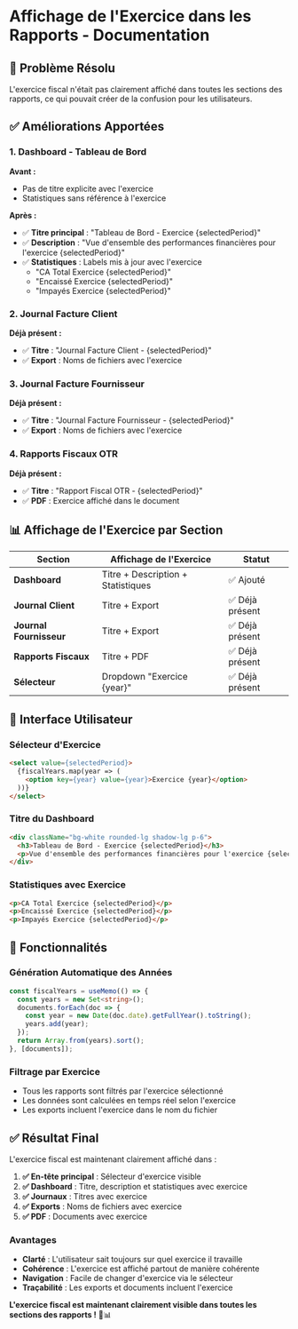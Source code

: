 # Affichage de l'Exercice dans les Rapports - Documentation

## 🎯 **Problème Résolu**

L'exercice fiscal n'était pas clairement affiché dans toutes les sections des rapports, ce qui pouvait créer de la confusion pour les utilisateurs.

## ✅ **Améliorations Apportées**

### **1. Dashboard - Tableau de Bord**

**Avant :**
- Pas de titre explicite avec l'exercice
- Statistiques sans référence à l'exercice

**Après :**
- ✅ **Titre principal** : "Tableau de Bord - Exercice {selectedPeriod}"
- ✅ **Description** : "Vue d'ensemble des performances financières pour l'exercice {selectedPeriod}"
- ✅ **Statistiques** : Labels mis à jour avec l'exercice
  - "CA Total Exercice {selectedPeriod}"
  - "Encaissé Exercice {selectedPeriod}"
  - "Impayés Exercice {selectedPeriod}"

### **2. Journal Facture Client**

**Déjà présent :**
- ✅ **Titre** : "Journal Facture Client - {selectedPeriod}"
- ✅ **Export** : Noms de fichiers avec l'exercice

### **3. Journal Facture Fournisseur**

**Déjà présent :**
- ✅ **Titre** : "Journal Facture Fournisseur - {selectedPeriod}"
- ✅ **Export** : Noms de fichiers avec l'exercice

### **4. Rapports Fiscaux OTR**

**Déjà présent :**
- ✅ **Titre** : "Rapport Fiscal OTR - {selectedPeriod}"
- ✅ **PDF** : Exercice affiché dans le document

## 📊 **Affichage de l'Exercice par Section**

| Section | Affichage de l'Exercice | Statut |
|---------|-------------------------|--------|
| **Dashboard** | Titre + Description + Statistiques | ✅ Ajouté |
| **Journal Client** | Titre + Export | ✅ Déjà présent |
| **Journal Fournisseur** | Titre + Export | ✅ Déjà présent |
| **Rapports Fiscaux** | Titre + PDF | ✅ Déjà présent |
| **Sélecteur** | Dropdown "Exercice {year}" | ✅ Déjà présent |

## 🎨 **Interface Utilisateur**

### **Sélecteur d'Exercice**
```html
<select value={selectedPeriod}>
  {fiscalYears.map(year => (
    <option key={year} value={year}>Exercice {year}</option>
  ))}
</select>
```

### **Titre du Dashboard**
```html
<div className="bg-white rounded-lg shadow-lg p-6">
  <h3>Tableau de Bord - Exercice {selectedPeriod}</h3>
  <p>Vue d'ensemble des performances financières pour l'exercice {selectedPeriod}</p>
</div>
```

### **Statistiques avec Exercice**
```html
<p>CA Total Exercice {selectedPeriod}</p>
<p>Encaissé Exercice {selectedPeriod}</p>
<p>Impayés Exercice {selectedPeriod}</p>
```

## 🔧 **Fonctionnalités**

### **Génération Automatique des Années**
```typescript
const fiscalYears = useMemo(() => {
  const years = new Set<string>();
  documents.forEach(doc => {
    const year = new Date(doc.date).getFullYear().toString();
    years.add(year);
  });
  return Array.from(years).sort();
}, [documents]);
```

### **Filtrage par Exercice**
- Tous les rapports sont filtrés par l'exercice sélectionné
- Les données sont calculées en temps réel selon l'exercice
- Les exports incluent l'exercice dans le nom du fichier

## ✅ **Résultat Final**

L'exercice fiscal est maintenant clairement affiché dans :

1. **✅ En-tête principal** : Sélecteur d'exercice visible
2. **✅ Dashboard** : Titre, description et statistiques avec exercice
3. **✅ Journaux** : Titres avec exercice
4. **✅ Exports** : Noms de fichiers avec exercice
5. **✅ PDF** : Documents avec exercice

### **Avantages**

- **Clarté** : L'utilisateur sait toujours sur quel exercice il travaille
- **Cohérence** : L'exercice est affiché partout de manière cohérente
- **Navigation** : Facile de changer d'exercice via le sélecteur
- **Traçabilité** : Les exports et documents incluent l'exercice

**L'exercice fiscal est maintenant clairement visible dans toutes les sections des rapports !** 🎯📊
